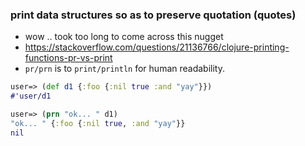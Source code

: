 ### print data structures so as to preserve quotation (quotes)
* wow .. took too long to come across this nugget
* https://stackoverflow.com/questions/21136766/clojure-printing-functions-pr-vs-print
* `pr/prn` is to `print/println` for human readability.
```clojure
user=> (def d1 {:foo {:nil true :and "yay"}})
#'user/d1

user=> (prn "ok... " d1)
"ok... " {:foo {:nil true, :and "yay"}}
nil
```
